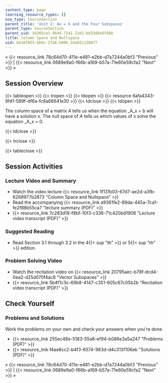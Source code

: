 ```yaml
---
content_type: page
learning_resource_types: []
ocw_type: CourseSection
parent_title: 'Unit I: Ax = b and the Four Subspaces'
parent_type: CourseSection
parent_uid: 34303ce1-9b45-7241-22d2-bd33d64df688
title: Column Space and Nullspace
uid: bb16f055-bb0c-2fa6-b00b-24a82c138877
---
```


« {{< resource_link 78c64d70-411e-e481-e2bb-d7a7244a0bf3 "Previous" >}} | {{< resource_link 0689e9a0-f66b-a169-b57a-71e60e59cfa2 "Next" >}} »

Session Overview
----------------

{{< tableopen >}}
{{< tropen >}}
{{< tdopen >}}
{{< resource 6afa4343-9fd1-599f-df6a-fc8a66641e30 >}}
{{< tdclose >}}
{{< tdopen >}}


The column space of a matrix _A_ tells us when the equation _A_x = b will have a solution x. The null space of _A_ tells us which values of x solve the equation _A_x = 0.


{{< tdclose >}}

{{< trclose >}}

{{< tableclose >}}

Session Activities
------------------

### Lecture Video and Summary

*   Watch the video lecture {{< resource_link 1f131b03-67d7-ae2d-a3fb-6268977b2873 "Column Space and Nullspace" >}}
*   Read the accompanying {{< resource_link a9361fe2-89da-445a-7ca1-fe2f88b55ca7 "lecture summary (PDF)" >}}
*   {{< resource_link 7c283d19-f8bf-10f3-c336-71c420bd1908 "Lecture video transcript (PDF)" >}}

### Suggested Reading

*   Read Section 3.1 through 3.2 in the 4{{< sup "th" >}} or 5{{< sup "th" >}} edition.

### Problem Solving Video

*   Watch the recitation video on {{< resource_link 20795aec-b78f-dcd4-0ea2-d25d070f4ac8 "Vector Subspaces" >}}
*   {{< resource_link 5b4f1c3c-69b8-4147-c351-605c67c05b2b "Recitation video transcript (PDF)" >}}

Check Yourself
--------------

### Problems and Solutions

Work the problems on your own and check your answers when you're done.

*   {{< resource_link 255ec48e-5183-55a8-ef94-b086e3a5a247 "Problems (PDF)" >}}
*   {{< resource_link f4ae8cc2-b4f3-6574-983d-d4c313f106eb "Solutions (PDF)" >}}

« {{< resource_link 78c64d70-411e-e481-e2bb-d7a7244a0bf3 "Previous" >}} | {{< resource_link 0689e9a0-f66b-a169-b57a-71e60e59cfa2 "Next" >}} »
